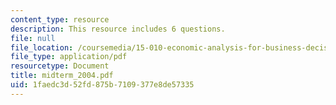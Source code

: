 ```yaml
---
content_type: resource
description: This resource includes 6 questions.
file: null
file_location: /coursemedia/15-010-economic-analysis-for-business-decisions-fall-2004/1faedc3d52fd875b7109377e8de57335_midterm_2004.pdf
file_type: application/pdf
resourcetype: Document
title: midterm_2004.pdf
uid: 1faedc3d-52fd-875b-7109-377e8de57335
---
```

